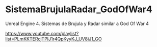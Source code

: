 # SistemaBrujulaRadar_GodOfWar4
Unreal Engine 4. Sistemas de Brujula y Radar similar a God Of War 4

https://www.youtube.com/playlist?list=PLmKKTERcjTPIJ1r4QpKyyKJ_UV8iJ1_GO

